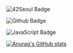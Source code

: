![42Seoul Badge](https://img.shields.io/badge/42Seoul-000000?style=flat&logo=42&logoColor=white)

![Github Badge](https://img.shields.io/badge/Github-grey?style=flat&logo=github&logoColor=white&link=https://github.com/Resister-boy/)

![JavaScript Badge](https://img.shields.io/badge/JavaScript-F7DF1E?style=flat&logo=JavaScript&logoColor=white)

[![Anurag's GitHub stats](https://github-readme-stats.vercel.app/api?username=Resister-boy)](https://github.com/anuraghazra/github-readme-stats)

